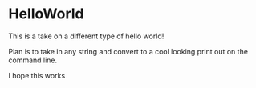 # HelloWorld
This is a take on a different type of hello world!

Plan is to take in any string and convert to a cool looking print out on the command line.

I hope this works
